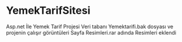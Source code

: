 # YemekTarifSitesi
Asp.net İle Yemek Tarif Projesi
Veri tabanı Yemektarifi.bak dosyası ve projenin çalışır görüntüleri  Sayfa Resimleri.rar  adında Resimleri eklendi 
